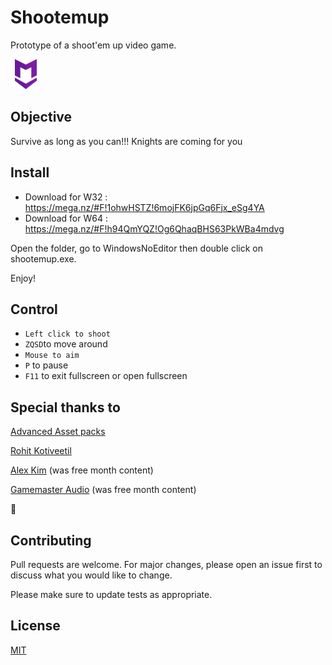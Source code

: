 # Shootemup

Prototype of a shoot'em up video game.

![alt text](https://github.com/adam-p/markdown-here/raw/master/src/common/images/icon48.png "Logo Title Text 1")

## Objective

Survive as long as you can!!! Knights are coming for you

## Install

- Download for W32 : https://mega.nz/#F!1ohwHSTZ!6mojFK6jpGq6Fjx_eSg4YA 
- Download for W64 : https://mega.nz/#F!h94QmYQZ!Og6QhaqBHS63PkWBa4mdvg

Open the folder, go to WindowsNoEditor then double click on shootemup.exe.

Enjoy!

## Control

- `Left click to shoot`
- `ZQSD`to move around
- `Mouse to aim`
- `P` to pause
- `F11` to exit fullscreen or open fullscreen

## Special thanks to

[Advanced Asset packs](https://www.unrealengine.com/marketplace/en-US/slug/advanced-village-pack)

[Rohit Kotiveetil](https://github.com/RohitKotiveetil/UnrealEngine--DamageDisplaySystem)
 
[Alex Kim](https://www.youtube.com/watch?v=365SEITffBU) (was free month content)

[Gamemaster Audio](https://www.unrealengine.com/marketplace/en-US/slug/retro-8bit-sounds) (was free month content)

💙

## Contributing
Pull requests are welcome. For major changes, please open an issue first to discuss what you would like to change.

Please make sure to update tests as appropriate.

## License
[MIT](https://choosealicense.com/licenses/mit/)
